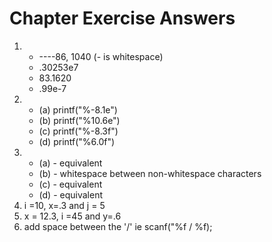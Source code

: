 # Chapter Exercise Answers

1.  - ----86, 1040 (- is whitespace)
    - .30253e7
    - 83.1620
    - .99e-7
2.  - (a) printf("%-8.1e")
    - (b) printf("%10.6e")
    - (c) printf("%-8.3f")
    - (d) printf("%6.0f")
3.  - (a) - equivalent
    - (b) - whitespace between non-whitespace characters
    - (c) - equivalent
    - (d) - equivalent
4.  i =10, x=.3 and j = 5
5.  x = 12.3, i =45 and y=.6
6.  add space between the '/' ie scanf("%f / %f);
